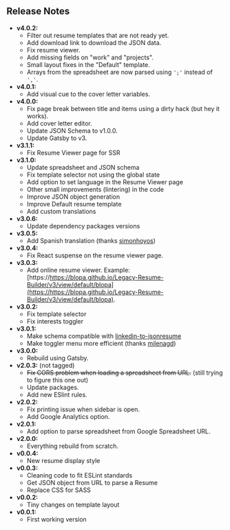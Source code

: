 ## Release Notes
- **v4.0.2:**
  - Filter out resume templates that are not ready yet.
  - Add download link to download the JSON data.
  - Fix resume viewer.
  - Add missing fields on "work" and "projects".
  - Small layout fixes in the "Default" template.
  - Arrays from the spreadsheet are now parsed using `';'` instead of `','`.
- **v4.0.1:**
    - Add visual cue to the cover letter variables.
- **v4.0.0:**
    - Fix page break between title and items using a dirty hack (but hey it works).
    - Add cover letter editor.
    - Update JSON Schema to v1.0.0.
    - Update Gatsby to v3.
- **v3.1.1:**
    - Fix Resume Viewer page for SSR
- **v3.1.0:**
    - Update spreadsheet and JSON schema
    - Fix template selector not using the global state
    - Add option to set language in the Resume Viewer page
    - Other small improvements (lintering) in the code
    - Improve JSON object generation
    - Improve Default resume template
    - Add custom translations
- **v3.0.6:**
    - Update dependency packages versions
- **v3.0.5:**
    - Add Spanish translation (thanks [simonhoyos](https://github.com/simonhoyos))
- **v3.0.4:**
    - Fix React suspense on the resume viewer page.
- **v3.0.3:**
    - Add online resume viewer. Example: [https://https://blopa.github.io/Legacy-Resume-Builder/v3/view/default/blopa](https://https://blopa.github.io/Legacy-Resume-Builder/v3/view/default/blopa).
- **v3.0.2:**
    - Fix template selector
    - Fix interests toggler
- **v3.0.1:**
    - Make schema compatible with [linkedin-to-jsonresume](https://github.com/joshuatz/linkedin-to-jsonresume)
    - Make toggler menu more efficient (thanks [milenagd](https://github.com/milenagd))
- **v3.0.0:**
    - Rebuild using Gatsby.
- **v2.0.3:** (not tagged)
    - ~~Fix CORS problem when loading a spreadsheet from URL.~~ (still trying to figure this one out)
    - Update packages.
    - Add new ESlint rules.
- **v2.0.2:**
    - Fix printing issue when sidebar is open.
    - Add Google Analytics option.
- **v2.0.1:**
    - Add option to parse spreadsheet from Google Spreadsheet URL.
- **v2.0.0:**
    - Everything rebuild from scratch.
- **v0.0.4:**
    - New resume display style
- **v0.0.3:**
    - Cleaning code to fit ESLint standards
    - Get JSON object from URL to parse a Resume
    - Replace CSS for SASS
- **v0.0.2:**
    - Tiny changes on template layout
- **v0.0.1:**
    - First working version
